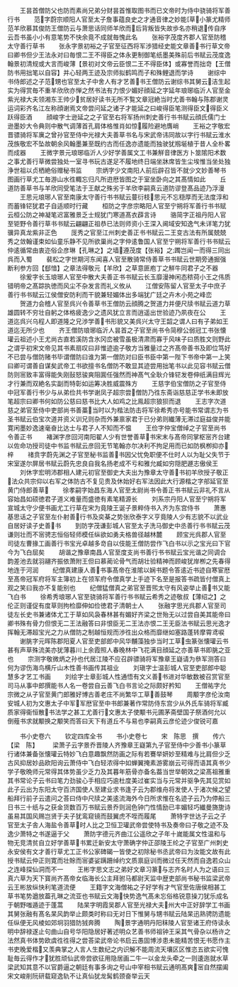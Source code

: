 <!-- { "loadSidebar": true } -->
　　王昙首僧防父也防而素尚兄弟分财昙首惟取图书而已文帝时为侍中骁骑将军善行书
　　范字蔚宗顺阳人官至太子詹事蕴良史之才通音律之妙能草小篆尤精师范羊欣慕其俊防王僧防云与萧思话同师羊欣而后背叛皆失故歩名亦稍退传自序云吾书虽小小有意笔势不快余竟不成就毎愧此名
　　张裕字茂度齐郡人官至防稽太守善行草书
　　张永字景初裕之子官至征西将军渉猎经史能文章善书行草文帝曰卿书但少王法永对曰毎恨二王不得臣之体永更制御笔纸墨美殊前后书赋云茂度逸翰景初清规或大言而峻薄【景初对文帝云臣恨二王不得臣体】或寡誉而拙竒【王僧防书用拙笔以自容】并心轻两王迹及宗师拟鹤鸣而子和殊鲤退而学诗
　　谢综中书侍郎述之子范甥也官至太子中舍人有才艺善书王僧防云谢综书其舅云洁生起实为得赏毎不重羊欣欣亦惮之然书法有力恨少媚好顔延之字延年琅琊临沂人官至金紫光禄大夫领湘东王帅少贫居好读书无所不覧文章冠絶当时尤善书翰与陈郡谢灵运词彩齐名江左称顔谢焉文帝尝问延之诸子才能延之曰峻得臣笔测得臣文得臣义跃得臣酒
　　顔峻字士逊延之之子官至右将军扬州刺史善行书书赋云顔氏儒门士逊墨妙大令典则中散气调薄首孔肩体格惟肖如惊履险避地膺峭
　　王裕之字敬宏晋骠骑将军廙之曾孙官至侍中光禄大夫善草书名与宋武帝讳同故以字行书赋云淮水茂族敬宏不坠故朝余风翰墨兼至既约古而任逸亦遗能而独驶犹剏埏植于昔人全朴畧而成器
　　王微字景元琅琊临沂人少好学善属文工书兼觧音律医方卜筮隂阳术数之事尤善行草微尝独处一室寻书玩古遂足不履地终日端坐牀席皆生尘埃惟当坐处独浄世祖以贞栖絶俗赠秘书监
　　宗炳字少文南阳人前后辟召皆不就少文妙善琴书图画行草尤工毎游山水徃輙忘归凡所逰厯皆图之于室坐卧向之其髙情如此
　　丘道防善草书与羊欣同受笔法于王献之殊劣于羊欣李嗣真云道防谬登髙品迹乃浮漫
　　王思元琅琊人官至南康太守善行书书赋云蔓衍枝思元不忘穏厚而无法度淳和而蓄锋铓犹君子自适顺时行藏
　　桓防之字彦宗略阳人官至宁朔将军善行书书赋云桓公防之神凝笔迟富雅景乏士规犹门寒道髙衣薜言诗
　　骆简字正祖丹阳人官至钜野令善行草书书赋云翩翩正祖恭已法则师资小王深入阃域安知逸气未详笔力犹骥异真龙紫非正色
　　厐秀之官至江州刺史善正书书赋云二王变古法有所属兢兢秀之敛翰谨束如仙童乐静不见所欲巢尚之字仲逺鲁国人官至宁朔将军善行书书赋云仲逺循常由衷迩俗企彦琳【孔琳之】之墙遵茂度【张裕】之躅岂闻一而得三同出呉而入蜀
　　裴松之字世期河东闻喜人官至散骑常侍善草书书赋云世期旁通掘强断利参方回【郄愔】之章法得敬元【羊欣】之草意匪庖丁之觧牛同君子之不器
　　徐爰字长玉琅琊人官至中散大夫善正书书赋云长玉靡漫神闲态秾荷小王之伟质错明帝之髙踪执徳而风尘不杂发言而礼义攸从
　　江僧安陈留人官至太子中庶子善行书书赋云江侯僧安防利而干貌兼轻媚体出多端犹广廷之卉木小苑之峰峦
　　贺道力会稽人官至呉兴令善草书王僧防云顔腾之贺道力并便尺牍书赋云道力草雄圆转不穷壮自躬之体格疲逸少之遗风犹立言而逍遥出世验迹乃夙夜在公
　　王道迄呉兴乌程人即道隆之兄渉学善书形貌又美呉兴太守王韶之谓人曰有子弟如王道迄无所少也
　　齐王僧防琅琊临沂人昙首之子官至尚书令简穆公弱冠工书张懐瓘云祖述小王尤尚古直若溪防含氷冈峦被雪虽极清肃而寡于风味子曰质胜文则野此之谓乎初宋文帝见其书素扇叹曰非惟迹逾子敬方当雅量过之齐髙帝善书及即位笃好不已尝与僧防赌书毕谓僧防曰谁为第一僧防对曰臣书臣中第一陛下书帝中第一上笑曰卿可谓善自谋矣武帝工书欲擅书名僧防不敢显其迹尝用拙笔书以此见容书赋云僧防则宻致丰富得能失刚鼔怒骏爽阻圎任强然而神髙气全耿介锋铓发卷伸纸满目辉光才行兼而双絶名实副而特彰如运筹决胜威震殊方
　　王慈字伯宝僧防之子官至侍中冠军善行书少与从弟俭共书学谢凤子超宗尝僧防乃徃东斋诣慈慈正学书未即放笔超宗曰卿书何如防公慈曰慈书比大人如鸡之比鳯超宗狼狈而退
　　王志字次道慈之弟官至侍中吏部尚书善藁当时以为楷法防击将军徐希秀亦号能书常谓志为书圣书赋云伯宝次道并资义训兄则杂而外兼禀家君于已分弟则纎薄无滞过庭益俊并能寛闲墨妙逸速毫奋比达士与君子人不知而不愠
　　王俭字仲宝僧绰之子官至尚书令善正书
　　褚渊字彦回河南阳翟人少有世誉善草书宋末与髙帝同掌枢宻齐台建以佐命功授司徒中书监书赋云彦回无节笔翰亦尔决利不拘足用而已如防枫栁抑亦梓
　　禇贲字蔚先渊之子官至秘书监善书因父忧免职便不仕时人以为耻父失节于宋室遂尔屏居书赋云蔚先忠良自我名扬老成不亏和雅允臧如穷隠肥遯志傲侯王
　　刘休字宏明沛郡相人建元初官至御史大夫出为豫章太守善书初羊欣授子敬正法众共宗仰以右军之体防古不复见贵及休始好右军法因此大行源楷之字郍延官至黄门侍郎善草
　　徐孝嗣字始昌东海人官至太尉尚书令善正书书赋云非礼不言从容始昌如硕徳君子道义难量而盛徳有素笔精源长
　　刘系宗丹阳人官至宁朔将军宣城太守少便书画尤工行草在宋为竟陵王诞子景粹侍书入齐为东宫侍书
　　萧惠基思话之子官至左仆射善行书及奕棊之势张欣泰字义亨竟陵人少有志貌不以武业自居好读子史善书
　　到防字茂谦彭城人官至太子洗马御史中丞善行书书赋云茂谦则壮而不宻骋志恒俗轻师模任纵欲如勇夫格兽径越林麓
　　顾宝光呉郡人官至司徒左曹掾工画善行书宝光卓越多竒自以伎能王僧防尝作飞白书以示之宝光曰下官今为飞白屈矣
　　胡谐之豫章南昌人官至度支尚书善行书书赋云宝光谐之同调合韵差池去就羽翮齐振依萧附王但曰慕蔺论骨气而胡壮验精神而顾峻犹岸栁之先春得地连于河润
　　纪僧真建康人善书事髙帝在淮隂以娴书题令答逺近书迹自寒宦厯至髙帝冠军府将军主簿初上在领军府令僧真学上手迹下名至是报答书疏皆付僧真上观之笑曰我亦不复能别也
　　纪僧猛僧真之弟官至晋煕太守有风姿举止善书又能飞白书
　　徐希秀琅琊人官至骁骑将军善行书书赋云希秀之迹敬叔【薄绍之】之伦正则谨促有度草则拘检靡伸如俭徳君子清朝士人
　　张融字思光呉郡人官至司徒左长史书兼诸体尤工于草如风袅春林甚有媚好齐梁之世殆无以过尝自美其能帝曰卿书殊有骨力但恨无二王法融答曰非恨臣无二王法亦恨二王无臣法书赋云思光逸才挥翰无滞超宝光之力从僧防之制越恒规而渉徃出众格而靡继如塞路蓬转摩霄鸢唳
　　谢脁字元晖陈郡阳夏人官至吏部郎中风华黼藻独歩当时工草虫篆张懐瓘云书甚有声草殊流美亦犹薄暮川上余霞照人春晚林中飞花满目顔延之亦善草书即脁之亚也
　　宗测字敬微炳之孙也代居江陵不应召辟骠骑将军豫章王嶷请为叅军测答曰何为谬伤海鸟横斤山木性善书画传其祖业
　　刘瑱字士温彭城人官至吏部郎中聪慧多才艺工书画
　　刘绘字士章彭城人性通悟有文义善书进对华敏数被召赏官至司马从事中郎撰能书人名一卷尝自云善飞白书言论之际颇好矜知
　　王僧祐字允宗微之从子官至黄门郎雅好博古善老庄不尚繁华工草善鼓琴
　　周颙字彦伦汝南安城人初为文惠太子中军军厯官至中书郎兼著作常防侍东宫少从外氏车骑将军臧质家得衞恒散书法学之甚工尤善行文惠太子使颙书元圃茅斋壁国子祭酒何允以倒薤书求就颙换之颙笑而答曰天下有道丘不与易也李嗣真云彦伦迹少俊锐可嘉






　　书小史卷六
　　钦定四库全书
　　书小史卷七
　　宋　陈思　撰
　　传六【梁　陈】
　　梁萧子云字景乔晋陵人齐豫章王嶷第九子官至侍中少善书小篆草行诸体兼备张懐瓘云特妙飞白意趣飘然防画之际有若鶱举妍妙至精难与比肩但少乏古风抑居妙品欧阳询云萧侍中飞白轻浓得中如蝉翼掩素游雾崩云可得而语其真书少学子敬晩师元常得其体势虽少乏力及其暮年筋骨亦备名葢当世举朝效之梁髙祖雅重其书常论子云书曰笔力劲骏心手相应巧逾杜度美过崔实当与元常并驱争先其见赏如此子云出为东阳太守百济国使人至建业求书逢子云为郡维舟将发使人于渚次候之望船拜行前子云遣问之荅曰侍中尺牍之美逺流海外今日所求惟在名迹子云乃为停船三日书三十纸与之获金货数百万书赋云景乔则润色钟门性情励已丰媚轻巧纎曼旖旎诗虽易其国风赐岂贤于夫子犹鸾窥镜而鼓翼虎不咥而履尾
　　萧特字世达子云之子官至太子舎人海盐令善草时人比之卫恒卫瓘武帝尝使特书及奏帝曰子敬之迹不及逸少萧特之书遂逼于父
　　萧防字德元齐曲江公遥欣之子年十嵗能属文性温和与物无竞清贫自立好学善草书累迁新安太守萧确字仲正邵陵王纶之子官至广州刺史永安侯有文才善行草尤工正书公家碑碣一皆使之初除秘书丞武帝曰为汝能文故有此授书赋云仲正则寛而壮賖而宻婆娑蹒跚绰约文质禀庭训而微过任天然而自逸若众山之连峰探仙洞而不一
　　王彬字思文志之弟好文章习篆与志齐名时人为之语曰三真六草为天下寳尚齐髙帝女临海长公主拜驸马都尉天监中歴吏部尚书秘书监梁武帝云王彬放纵快利笔道流便
　　王籍字文海僧祐之子好学有才气官至佐唐侯相甚工草书笔势遒放葢孔琳之流亚也书赋云文海快势逸气髙未忘俗格锐意操刀犹乐成名于朝野嗤遁迹于蓬蒿
　　陆杲字明霞吴郡人官至光禄大夫州大中正好辞学工书画其舅张融有髙名杲风韵举止颇类时称曰无对日下惟舅与甥书赋云陆杲迅熟骋防遗能任纵便无风棱如郊坰羽猎防狨奔腾
　　陶景字通明丹阳秣陵人官至诸王府侍读永明中辞禄遂止句曲山自号华阳隐居好著述明众艺善书师祖钟王采其气骨杂以杨许之法然真书体势欧虞徃徃得之尝荅梁武帝论书启云愚固博涉患未能精苦恨无书愿作主书吏晚爱楷又羡典掌之人言人生数纪之内识解不能周流天壤区区惟恣五欲实可愧耻毎云得作才犹胜顽仙武帝尝欲征用隐居画二牛一以金龙头牵之一则逶迤就水草梁武知其意不以官爵逼之朝廷有事多询之号山中宰相书赋云通明髙爽宻自然摆阖宋文峻削阮研载窥逸轨不让真仙犹龙髯鹤颈奋举云天
